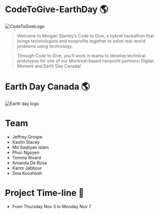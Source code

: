# CodeToGive-EarthDay :earth_americas:
![CodeToGiveLogo][LOGO]
> Welcome to Morgan Stanley’s Code to Give, a hybrid hackathon that brings technologists and nonprofits together to solve real-world problems using technology.

> Through Code to Give, you’ll work in teams to develop technical prototypes for one of our Montreal-based nonprofit partners: Digital Moment and Earth Day Canada!


# Earth Day Canada :earth_americas:
![Earth day logo][LOGO2]

# Team
- Jeffrey Grospe
- Kaolin Stacey
- Md Saqliyan Islam
- Phuc Nguyen
- Tommy Rivard
- Amanda De Rosa
- Karim Jabbour
- Sina Kooshesh

# Project Time-line :calendar:
- From Thursday Nov 3 to Monday Nov 7

<!-- IMAGES  -->
[LOGO]:https://res.cloudinary.com/ideation/image/upload/w_1920,c_fit,q_auto:best,f_auto,dpr_auto/refg95vwzqcrvye9pdg4

[LOGO2]:(https://res.cloudinary.com/ideation/image/upload/dpr_auto,q_100,w_225/puws3zw1qyvp5yenb1im.png)


 

